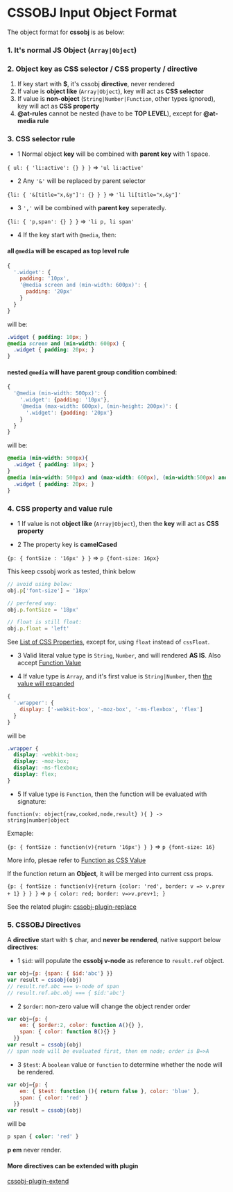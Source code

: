 # CSSOBJ Input Object Format

The object format for **cssobj** is as below:

### 1. It's normal JS Object (`Array|Object`)

### 2. Object **key** as **CSS selector** / **CSS property** / **directive**

 1. If key start with **$**, it's cssobj **directive**, never rendered
 2. If value is **object like** (`Array|Object`), key will act as **CSS selector**
 3. If value is **non-object** (`String|Number|Function`, other types ignored), key will act as **CSS property**
 4. **@at-rules** cannot be nested (have to be **TOP LEVEL**), except for **@at-media rule**

### 3. **CSS selector** rule

 - 1 Normal object **key** will be combined with **parent key** with 1 space.

`{ ul: { 'li:active': {} } }` => `'ul li:active'`

 - 2 Any `'&'` will be replaced by parent selector

`{li: { '&[title="x,&y"]': {} } }` => `'li li[title="x,&y"]'`

 - 3 `','` will be combined with **parent key** seperatedly.

`{li: { 'p,span': {} } }` => `'li p, li span'`

 - 4 If the key start with `@media`, then:

#### all `@media` will be escaped as **top level** rule

```javascript
{
  '.widget': {
    padding: '10px',
    '@media screen and (min-width: 600px)': {
      padding: '20px'
    }
  }
}
```

will be:

```css
.widget { padding: 10px; }
@media screen and (min-width: 600px) {
  .widget { padding: 20px; }
}
```

#### nested `@media` will have parent group condition combined:

```javascript
{
  '@media (min-width: 500px)': {
    '.widget': {padding: '10px'},
    '@media (max-width: 600px), (min-height: 200px)': {
      '.widget': {padding: '20px'}
    }
  }
}
```

will be:

```css
@media (min-width: 500px){
  .widget { padding: 10px; }
}
@media (min-width: 500px) and (max-width: 600px), (min-width:500px) and (min-height: 200px) {
  .widget { padding: 20px; }
}
```

### 4. CSS property and value rule

  - 1 If value is not **object like** (`Array|Object`), then the **key** will act as **CSS property**

  - 2 The property key is **camelCased**

`{p: { fontSize : '16px' } }` => `p {font-size: 16px}`

This keep cssobj work as tested, think below

```javascript
// avoid using below:
obj.p['font-size'] = '18px'

// perfered way:
obj.p.fontSize = '18px'

// float is still float:
obj.p.float = 'left'
```

See [List of CSS Properties](https://developer.mozilla.org/en-US/docs/Web/CSS/CSS_Properties_Reference), except for, using `float` instead of `cssFloat`.

  - 3 Valid literal value type is `String`, `Number`, and will rendered **AS IS**. Also accept [Function Value](#s4-5)

  - 4 If value type is `Array`, and it's first value is `String|Number`, then [the value will expanded](properties-with-multiple-values.md)

```javascript
{
  '.wrapper': {
    display: ['-webkit-box', '-moz-box', '-ms-flexbox', 'flex']
  }
}
```

will be

```css
.wrapper {
  display: -webkit-box;
  display: -moz-box;
  display: -ms-flexbox;
  display: flex;
}
```

  - 5 <a name="s4-5"></a>If value type is `Function`, then the function will be evaluated with signature:

  `function(v: object{raw,cooked,node,result} ){ } -> string|number|object`

  Exmaple:

  `{p: { fontSize : function(v){return '16px'} } }` => `p {font-size: 16}`

  More info, plesae refer to [Function as CSS Value](https://github.com/cssobj/cssobj/wiki/Function-as-CSS-Value)

If the function return an **Object**, it will be merged into current css props.

`{p: { fontSize : function(v){return {color: 'red', border: v => v.prev + 1} } } }` => `p { color: red; border: v=>v.prev+1; }`

See the related plugin: [cssobj-plugin-replace](https://github.com/cssobj/cssobj-plugin-replace)

### 5. CSSOBJ Directives

A **directive** start with <kbd>$</kbd> char, and **never be rendered**, native support below **directives**:

 - 1 `$id`: will populate the **cssobj v-node** as reference to `result.ref` object.

```javascript
var obj={p: {span: { $id:'abc'} }}
var result = cssobj(obj)
// result.ref.abc === v-node of span
// result.ref.abc.obj === { $id:'abc'}
```

 - 2 `$order`: non-zero value will change the object render order

```javascript
var obj={p: {
    em: { $order:2, color: function A(){} },
    span: { color: function B(){} }
  }}
var result = cssobj(obj)
// span node will be evaluated first, then em node; order is B=>A
```

 - 3 `$test`: A `boolean` value or `function` to determine whether the node will be rendered.

```javascript
var obj={p: {
    em: { $test: function (){ return false }, color: 'blue' },
    span: { color: 'red' }
  }}
var result = cssobj(obj)
```

will be

```css
p span { color: 'red' }
```

**p em** never render.

#### More directives can be extended with **plugin**

[cssobj-plugin-extend](https://github.com/cssobj/cssobj-plugin-extend)


